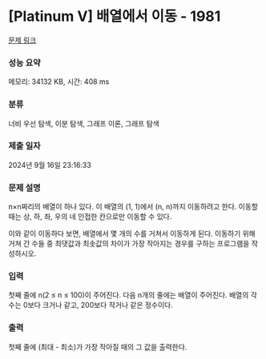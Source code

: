 # [Platinum V] 배열에서 이동 - 1981 

[문제 링크](https://www.acmicpc.net/problem/1981) 

### 성능 요약

메모리: 34132 KB, 시간: 408 ms

### 분류

너비 우선 탐색, 이분 탐색, 그래프 이론, 그래프 탐색

### 제출 일자

2024년 9월 16일 23:16:33

### 문제 설명

<p>n×n짜리의 배열이 하나 있다. 이 배열의 (1, 1)에서 (n, n)까지 이동하려고 한다. 이동할 때는 상, 하, 좌, 우의 네 인접한 칸으로만 이동할 수 있다.</p>

<p>이와 같이 이동하다 보면, 배열에서 몇 개의 수를 거쳐서 이동하게 된다. 이동하기 위해 거쳐 간 수들 중 최댓값과 최솟값의 차이가 가장 작아지는 경우를 구하는 프로그램을 작성하시오.</p>

### 입력 

 <p>첫째 줄에 n(2 ≤ n ≤ 100)이 주어진다. 다음 n개의 줄에는 배열이 주어진다. 배열의 각 수는 0보다 크거나 같고, 200보다 작거나 같은 정수이다.</p>

### 출력 

 <p>첫째 줄에 (최대 - 최소)가 가장 작아질 때의 그 값을 출력한다.</p>

